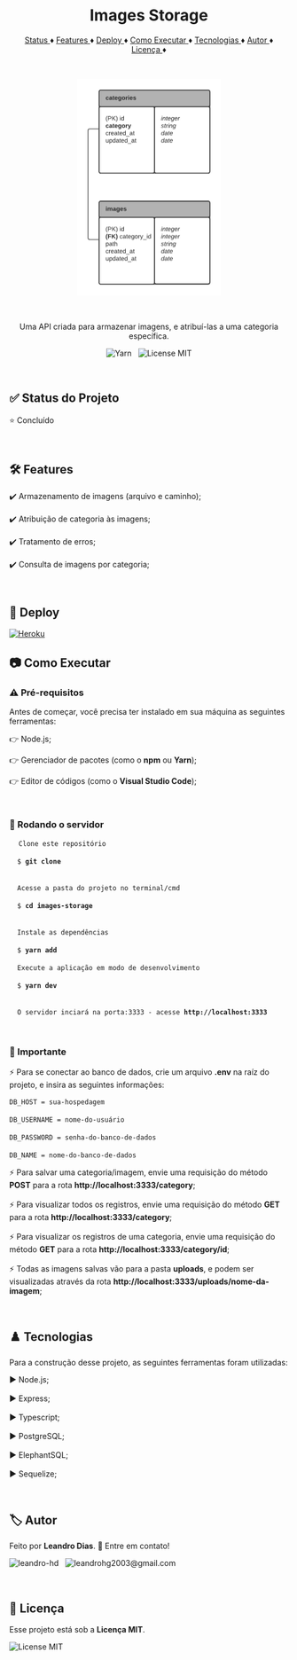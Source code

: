 <h1 align="center"> Images Storage </h1>

<p align="center">
  <a href="#status"> Status </a> ♦️ 
  <a href="#features"> Features </a> ♦️ 
  <a href="#deploy"> Deploy </a> ♦️ 
  <a href="#execute"> Como Executar </a> ♦️ 
  <a href="#tecnologys"> Tecnologias </a> ♦️ 
  <a href="#author"> Autor </a> ♦️ 
  <a href="#license"> Licença </a> ♦️ 
</p>

<br/>

<p align="center">
  <img src="https://github.com/leandro-hd/images-storage/blob/master/resources/images-storage.png" alt="Diagrama" height="390px"/>
</p>

<br/>

<p align="center"> Uma API criada para armazenar imagens, e atribuí-las a uma categoria específica. </p>

<p align="center">
  <img src="https://img.shields.io/badge/Yarn-2C8EBB?style=for-the-badge&logo=yarn&logoColor=white" alt="Yarn"/> &nbsp;
  <img src="https://img.shields.io/github/license/leandro-hd/images-storage?style=for-the-badge" alt="License MIT"/>
</p>

<br/>

<h2 id="status"> ✅ Status do Projeto </h2>

<p> ⭐ Concluído </p>

<br/>

<h2 id="features"> 🛠 Features </h2>

<p>
  ✔️ Armazenamento de imagens (arquivo e caminho); <br/><br/>
  ✔️ Atribuição de categoria às imagens; <br/><br/>
  ✔️ Tratamento de erros; <br/><br/>
  ✔️ Consulta de imagens por categoria;
</p>

<br/>

<h2 id="deploy"> 🚀 Deploy </h2>

<a href="https://images-storage.herokuapp.com/category">
  <img src="https://img.shields.io/badge/Heroku-430098?style=for-the-badge&logo=heroku&logoColor=white" alt="Heroku"/>
</a>

<br/>

<h2 id="execute"> 📷 Como Executar </h2>

<h3> ⚠️ Pré-requisitos </h3>

<p> Antes de começar, você precisa ter instalado em sua máquina as seguintes ferramentas: <br/>

👉 Node.js; <br/>

👉 Gerenciador de pacotes (como o <strong>npm</strong> ou <strong>Yarn</strong>); <br/>

👉 Editor de códigos (como o <strong>Visual Studio Code</strong>); </p>

<br/>

<h3> 🏁 Rodando o servidor </h3>

<pre>
  <code>Clone este repositório <br/>
  $ <strong>git clone <https://github.com/leandro-hd/images-storage.git></strong> <br/>

  Acesse a pasta do projeto no terminal/cmd <br/>
  $ <strong>cd images-storage</strong> <br/>

  Instale as dependências <br/>
  $ <strong>yarn add</strong>

  Execute a aplicação em modo de desenvolvimento <br/>
  $ <strong>yarn dev</strong> <br/>

  O servidor inciará na porta:3333 - acesse <strong>http://localhost:3333</strong></code>
</pre>

<br/>

<h3> 🚨 Importante </h3>

<p>
  ⚡ Para se conectar ao banco de dados, crie um arquivo <strong>.env</strong> na raíz do projeto, e insira as seguintes informações: </br>
  
    DB_HOST = sua-hospedagem

    DB_USERNAME = nome-do-usuário

    DB_PASSWORD = senha-do-banco-de-dados

    DB_NAME = nome-do-banco-de-dados
    
  ⚡ Para salvar uma categoria/imagem, envie uma requisição do método <strong>POST</strong> para a rota <strong>http://localhost:3333/category</strong>; </br></br>
  ⚡ Para visualizar todos os registros, envie uma requisição do método <strong>GET</strong> para a rota <strong>http://localhost:3333/category</strong>; </br></br>
  ⚡ Para visualizar os registros de uma categoria, envie uma requisição do método <strong>GET</strong> para a rota <strong>http://localhost:3333/category/id</strong>; </br></br>
  ⚡ Todas as imagens salvas vão para a pasta <strong>uploads</strong>, e podem ser visualizadas através da rota <strong>http://localhost:3333/uploads/nome-da-imagem</strong>;
<p>

<br/>

<h2 id="tecnologys"> ♟️ Tecnologias </h2>

<p> Para a construção desse projeto, as seguintes ferramentas foram utilizadas: <br/>

▶️ Node.js; <br/><br/>
▶️ Express; <br/><br/>
▶️ Typescript; <br/><br/>
▶️ PostgreSQL; <br/><br/>
▶️ ElephantSQL; <br/><br/>
▶️ Sequelize;

</p>

<br/>

<h2 id="author"> 🏷️ Autor </h2>

<p> Feito por <strong>Leandro Dias</strong>. 🤙 Entre em contato! </p>

<p>
  <img src="https://img.shields.io/badge/-Github-000?style=for-the-badge&logo=Github&logoColor=white&link=https://github.com/leandro-hd" alt="leandro-hd"/> &nbsp;
  <img src=https://img.shields.io/badge/-Gmail-c14438?style=for-the-badge&logo=Gmail&logoColor=white&link=mailto:leandrohg2003@gmail.com" alt="leandrohg2003@gmail.com" />
</p>

<br/>

<h2 id="license"> 📝 Licença </h2>

<p> Esse projeto está sob a <strong>Licença MIT</strong>. </p>

<img src="https://img.shields.io/github/license/leandro-hd/images-storage?style=for-the-badge" alt="License MIT" />
